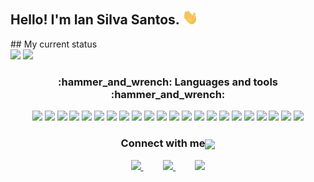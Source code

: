 <h2> Hello! I'm Ian Silva Santos. <img src="https://raw.githubusercontent.com/devSouvik/devSouvik/master/Hi.gif" width="25"></h2>
 ## My current status
<div>
  <img height="180em" src="https://github-readme-stats.vercel.app/api?username=ian15963&show_icons=true&theme=dracula&include_all_commits=true&count_private=true"/>
  <img height="180em" src="https://github-readme-streak-stats.herokuapp.com/?user=ian15963&theme=dracula"/>
</div>

<div align="center">
  <h3 align="center">:hammer_and_wrench: Languages and tools :hammer_and_wrench:</h3>
</div>

<p align="center">
  <img src="https://img.shields.io/badge/Java-ED8B00?style=for-the-badge&logo=java&logoColor=white"/>
  <img src="https://img.shields.io/badge/Spring-6DB33F?style=for-the-badge&logo=spring&logoColor=white"/>
  <img src="https://img.shields.io/badge/Kotlin-0095D5?&style=for-the-badge&logo=kotlin&logoColor=white"/>
  <img src="https://img.shields.io/badge/HTML5-E34F26?style=for-the-badge&logo=html5&logoColor=white"/>
  <img src="https://img.shields.io/badge/CSS3-1572B6?style=for-the-badge&logo=css3&logoColor=white"/>
  <img src="https://img.shields.io/badge/JavaScript-323330?style=for-the-badge&logo=javascript&logoColor=F7DF1E"/>
  <img src="https://img.shields.io/badge/TypeScript-007ACC?style=for-the-badge&logo=typescript&logoColor=white"/>
  <img src="https://img.shields.io/badge/React-20232A?style=for-the-badge&logo=react&logoColor=61DAFB"/>
  <img src="https://img.shields.io/badge/PostgreSQL-316192?style=for-the-badge&logo=postgresql&logoColor=white"/>
  <img src="https://img.shields.io/badge/MySQL-00000F?style=for-the-badge&logo=mysql&logoColor=white"/>
  <img src="https://img.shields.io/badge/Amazon_AWS-232F3E?style=for-the-badge&logo=amazon-aws&logoColor=white"/>
  <img src="https://img.shields.io/badge/GitHub_Actions-2088FF?style=for-the-badge&logo=github-actions&logoColor=white"/>
  <img src="https://img.shields.io/badge/GIT-E44C30?style=for-the-badge&logo=git&logoColor=white"/>
  <img src="https://img.shields.io/badge/REDIS-%23FF4438?style=for-the-badge&logo=redis&logoColor=white"/>
  <img src="https://img.shields.io/badge/RABBITMQ-%23FF6600?style=for-the-badge&logo=RabbitMQ&logoColor=white"/>
  <img src="https://img.shields.io/badge/DOCKER-%232496ED?style=for-the-badge&logo=Docker&logoColor=white">
  <img src="https://img.shields.io/badge/APACHE%20KAFKA-%23231F20?style=for-the-badge&logo=Apache%20Kafka&logoColor=white">
  <img src="https://img.shields.io/badge/MONGO%20DB-%2347A248?style=for-the-badge&logo=MongoDB&logoColor=white">
  <img src="https://img.shields.io/badge/JUnit-%2325A162?style=for-the-badge&logo=JUnit5&logoColor=white">
  <img src="https://img.shields.io/badge/PYTHON-%233776AB?style=for-the-badge&logo=Python&logoColor=yellow">
  <img src="https://img.shields.io/badge/FLASK-%23000000?style=for-the-badge&logo=Flask&logoColor=white">
  <img src="https://img.shields.io/badge/MICROSOFT%20AZURE-%23FFFF?style=for-the-badge&color=%23527FFF">

</p>

<div align="center">
  <h3 align="center">Connect with me<img align="center" src="https://github.com/rajput2107/rajput2107/blob/master/Assets/Handshake.gif" height="33px" /></h3> 
</div>

<p align="center">
    <a href="https://github.com/ian15963">
        <img  src="https://img.shields.io/badge/github-%23100000.svg?&style=for-the-badge&logo=github&logoColor=white&link=mailto:https://github.com/ian15963">
    </a>
    &nbsp;&nbsp;&nbsp;&nbsp;&nbsp;&nbsp;&nbsp;
   <a href="mailto:iansilvasantos2001@gmail.com">
        <img src="https://img.shields.io/badge/gmail-F82020?&style=for-the-badge&logo=gmail&logoColor=white&link=mailto:iansilvasantos2001@gmail.com">
    </a>
    &nbsp;&nbsp;&nbsp;&nbsp;&nbsp;&nbsp;&nbsp;
    <a href="https://www.linkedin.com/in/ian-silva-santos-9a6a01208/">
        <img src="https://img.shields.io/badge/linkedin-%230077B5.svg?&style=for-the-badge&logo=linkedin&logoColor=white&link=mailto:https://www.linkedin.com/in/ian-silva-santos-9a6a01208/">
    </a>
</p>
